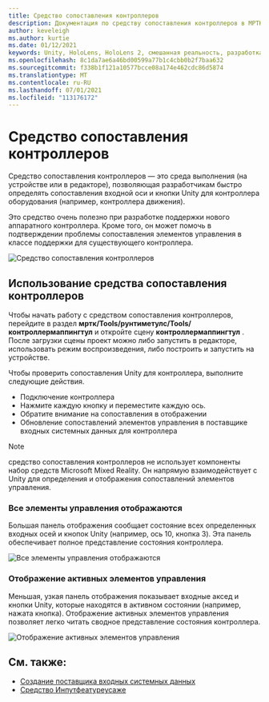 ```yaml
---
title: Средство сопоставления контроллеров
description: Документация по средству сопоставления контроллеров в МРТК
author: keveleigh
ms.author: kurtie
ms.date: 01/12/2021
keywords: Unity, HoloLens, HoloLens 2, смешанная реальность, разработка, MRTK
ms.openlocfilehash: 8c1da7ae6a46bd00599a77b1c4cbb0b2f7baa632
ms.sourcegitcommit: f338b1f121a10577bcce08a174e462cdc86d5874
ms.translationtype: MT
ms.contentlocale: ru-RU
ms.lasthandoff: 07/01/2021
ms.locfileid: "113176172"
---
```

# <a name="controller-mapping-tool"></a>Средство сопоставления контроллеров

Средство сопоставления контроллеров — это среда выполнения (на устройстве или в редакторе), позволяющая разработчикам быстро определять сопоставления входной оси и кнопки Unity для контроллера оборудования (например, контроллера движения).

Это средство очень полезно при разработке поддержки нового аппаратного контроллера. Кроме того, он может помочь в подтверждении проблемы сопоставления элементов управления в классе поддержки для существующего контроллера.

![Средство сопоставления контроллеров](../images/controller-mapping-tool/ControllerMappingTool.png)

## <a name="using-the-controller-mapping-tool"></a>Использование средства сопоставления контроллеров

Чтобы начать работу с средством сопоставления контроллеров, перейдите в раздел **мртк/Tools/рунтиметулс/Tools/контроллермаппингтул** и откройте сцену **контроллермаппингтул** . После загрузки сцены проект можно либо запустить в редакторе, использовать режим воспроизведения, либо построить и запустить на устройстве.

Чтобы проверить сопоставления Unity для контроллера, выполните следующие действия.

- Подключение контроллера
- Нажмите каждую кнопку и переместите каждую ось.
- Обратите внимание на сопоставления в отображении
- Обновление сопоставлений элементов управления в поставщике входных системных данных для контроллера

> [!NOTE]
> средство сопоставления контроллеров не использует компоненты набор средств Microsoft Mixed Reality. Он напрямую взаимодействует с Unity для определения и отображения сопоставлений элементов управления.

### <a name="all-controls-display"></a>Все элементы управления отображаются

Большая панель отображения сообщает состояние всех определенных входных осей и кнопок Unity (например, ось 10, кнопка 3). Эта панель обеспечивает полное представление состояния контроллера.

![Все элементы управления отображаются](../images/controller-mapping-tool/AllControls.png)

### <a name="active-controls-display"></a>Отображение активных элементов управления

Меньшая, узкая панель отображения показывает входные аксед и кнопки Unity, которые находятся в активном состоянии (например, нажата кнопка). Отображение активных элементов управления позволяет легко читать сводное представление состояния контроллера.

![Отображение активных элементов управления](../images/controller-mapping-tool/ActiveControls.png)

## <a name="see-also"></a>См. также:

- [Создание поставщика входных системных данных](../input/create-data-provider.md)
- [Средство Инпутфеатуреусаже](input-feature-usage-tool.md)
